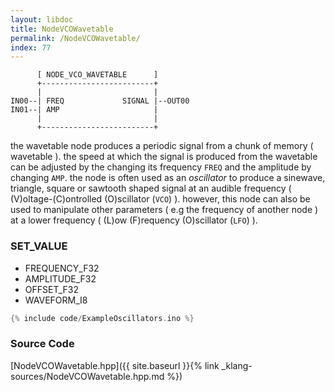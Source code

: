 ```yaml
---
layout: libdoc
title: NodeVCOWavetable
permalink: /NodeVCOWavetable/
index: 77
---
```


          [ NODE_VCO_WAVETABLE      ]       
          +-------------------------+       
          |                         |       
    IN00--| FREQ             SIGNAL |--OUT00
    IN01--| AMP                     |       
          |                         |       
          +-------------------------+       

the wavetable node produces a periodic signal from a chunk of memory ( wavetable ). the speed at which the signal is produced from the wavetable can be adjusted by the changing its frequency `FREQ` and the amplitude by changing `AMP`. the node is often used as an *oscillator* to produce a sinewave, triangle, square or sawtooth shaped signal at an audible frequency ( (V)oltage-(C)ontrolled (O)scillator (`VCO`) ). however, this node can also be used to manipulate other parameters ( e.g the frequency of another node ) at a lower frequency ( (L)ow (F)requency (O)scillator (`LFO`) ).

### SET_VALUE

- FREQUENCY_F32
- AMPLITUDE_F32
- OFFSET_F32
- WAVEFORM_I8


```c
{% include code/ExampleOscillators.ino %}
```

### Source Code

[NodeVCOWavetable.hpp]({{ site.baseurl }}{% link _klang-sources/NodeVCOWavetable.hpp.md %})


